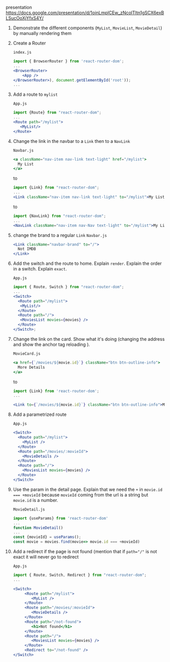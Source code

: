 presentation https://docs.google.com/presentation/d/1oinLmplCEw_zNcolTltn1gSCX6exBLSucOoXjYfxS4Y/

1. Demonstrate the different components (`MyList`, `MovieList`, `MovieDetail`) by manually rendering them

2. Create a Router

   `index.js`

   ```jsx
   import { BrowserRouter } from 'react-router-dom';
   ...
   <BrowserRouter>
       <App />
   </BrowserRouter>), document.getElementById('root'));
   ...
   ```

3. Add a route to `mylist`

   `App.js`

   ```jsx
   import {Route} from "react-router-dom";
   ...
   <Route path="/mylist">
      <MyList/>
   </Route>
   ```

4. Change the link in the navbar to a `Link` then to a `NavLink`

   `Navbar.js`

   ```jsx
   <a className="nav-item nav-link text-light" href="/mylist">
     My List
   </a>
   ```

   to

   ```jsx
   import {Link} from "react-router-dom";
   ...
   <Link className="nav-item nav-link text-light" to="/mylist">My List</Link>
   ```

   to

   ```jsx
   import {NavLink} from "react-router-dom";
   ...
   <NavLink className="nav-item nav-Nav text-light" to="/mylist">My List</NavLink>
   ```

5. change the brand to a regular `Link`
   `Navbar.js`

   ```jsx
   <Link className="navbar-brand" to="/">
     Not IMDB
   </Link>
   ```

6. Add the switch and the route to home. Explain `render`. Explain the order in a switch. Explain `exact`.

   `App.js`

   ```jsx
   import { Route, Switch } from "react-router-dom";
   ...
   <Switch>
     <Route path="/mylist">
      <MyList/>
     </Route>
     <Route path="/">
      <MoviesList movies={movies} />
     </Route>
   </Switch>;
   ```

7. Change the link on the card. Show what it's doing (changing the address and show the anchor tag reloading ).

   `MovieCard.js`

   ```jsx
   <a href={`/movies/${movie.id}`} className="btn btn-outline-info">
     More Details
   </a>
   ```

   to

   ```jsx
   import {Link} from 'react-router-dom';
   ...

   <Link to={`/movies/${movie.id}`} className="btn btn-outline-info">More Details</Link>
   ```

8. Add a parametrized route

   `App.js`

   ```jsx
   <Switch>
     <Route path="/mylist">
       <MyList />
     </Route>
     <Route path="/movies/:movieId">
       <MovieDetails />
     </Route>
     <Route path="/">
       <MoviesList movies={movies} />
     </Route>
   </Switch>
   ```

9. Use the param in the detail page. Explain that we need the `+` in `movie.id === +movieId` because `movieId` coming from the url is a string but `movie.id` is a number.

   `MovieDetail.js`

   ```jsx
   import {useParams} from 'react-router-dom'
   ...
   function MovieDetail()
   ...
   const {movieId} = useParams();
   const movie = movies.find(movie=> movie.id === +movieId)
   ```

10. Add a redirect if the page is not found (mention that if `path="/"` is not exact it will never go to redirect

    `App.js`

    ```jsx
    import { Route, Switch, Redirect } from "react-router-dom";
    ...

    <Switch>
         <Route path="/mylist">
            <MyList />
         </Route>
         <Route path="/movies/:movieId">
            <MovieDetails />
         </Route>
         <Route path="/not-found">
            <h1>Not found</h1>
         </Route>
         <Route path="/">
            <MoviesList movies={movies} />
         </Route>
         <Redirect to="/not-found" />
    </Switch>
    ```
